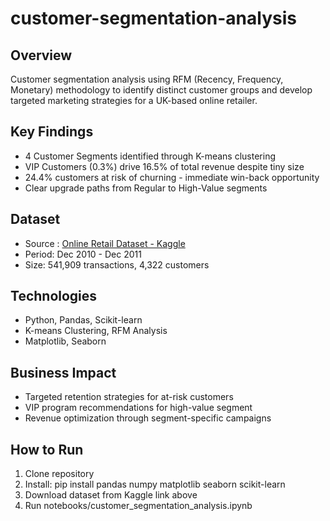 # customer-segmentation-analysis

## **Overview**  
Customer segmentation analysis using RFM (Recency, Frequency, Monetary) methodology to identify distinct customer groups and develop targeted marketing strategies for a UK-based online retailer.

## **Key Findings**
* 4 Customer Segments identified through K-means clustering
* VIP Customers (0.3%) drive 16.5% of total revenue despite tiny size
* 24.4% customers at risk of churning - immediate win-back opportunity
* Clear upgrade paths from Regular to High-Value segments
  
## **Dataset**
* Source : [Online Retail Dataset - Kaggle](https://www.kaggle.com/datasets/hellbuoy/online-retail-customer-clustering)
* Period: Dec 2010 - Dec 2011
* Size: 541,909 transactions, 4,322 customers

## **Technologies**
* Python, Pandas, Scikit-learn
* K-means Clustering, RFM Analysis
* Matplotlib, Seaborn

## **Business Impact**
* Targeted retention strategies for at-risk customers
* VIP program recommendations for high-value segment  
* Revenue optimization through segment-specific campaigns

## **How to Run**
1. Clone repository
2. Install: pip install pandas numpy matplotlib seaborn scikit-learn
3. Download dataset from Kaggle link above
4. Run notebooks/customer_segmentation_analysis.ipynb
